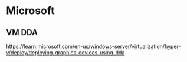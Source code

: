 # Microsoft

## VM DDA
https://learn.microsoft.com/en-us/windows-server/virtualization/hyper-v/deploy/deploying-graphics-devices-using-dda